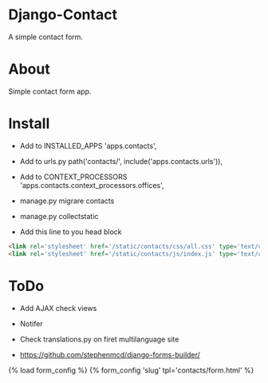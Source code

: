 # Django-Contact
A simple contact form.

# About
Simple contact form app.

# Install
* Add to INSTALLED_APPS 'apps.contacts',
* Add to urls.py path('contacts/', include('apps.contacts.urls')),

* Add to CONTEXT_PROCESSORS 'apps.contacts.context_processors.offices',
* manage.py migrare contacts

* manage.py collectstatic
* Add this line to you head block

```html
<link rel='stylesheet' href='/static/contacts/css/all.css' type='text/css'>
<link rel='stylesheet' href='/static/contacts/js/index.js' type='text/css'>

```

# ToDo
* Add AJAX check views
* Notifer

* Check translations.py on firet multilanguage site
* https://github.com/stephenmcd/django-forms-builder/

{% load form_config %}
{% form_config 'slug' tpl='contacts/form.html' %}
